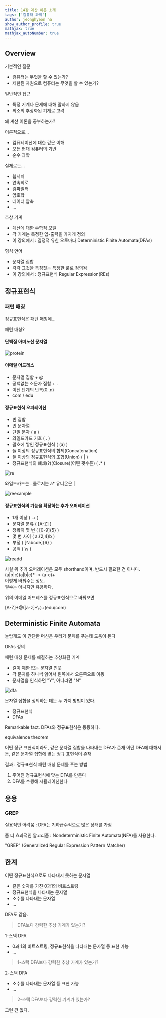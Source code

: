```yaml
---
title: 14장 계산 이론 소개
tags: ['컴퓨터 과학']
author: jeonghyeon ha
show_author_profile: true
mathjax: true
mathjax_autoNumber: true
---
```


## Overview

기본적인 질문

* 컴퓨터는 무엇을 할 수 있는가?
* 제한된 자원으로 컴퓨터는 무엇을 할 수 있는가?

일반적인 접근

* 특정 기계나 문제에 대해 말하지 않음
* 최소의 추상화된 기계로 고려

왜 계산 이론을 공부하는가?

이론적으로...

* 컴퓨테이션에 대한 깊은 이해
* 모든 현대 컴퓨터의 기반
* 순수 과학

실제로는...

* 웹서치
* 연속회로
* 컴파일러
* 암호학
* 데이터 압축
* ...

추상 기계

* 계산에 대한 수학적 모델
* 각 기계는 특정한 입-출력을 가지게 정의
* 이 강의에서 : 결정적 유한 오토마타 Deterministic Finite Automata(DFAs)

형식 언어

* 문자열 집합
* 각각 그것을 특징짓는 특정한 룰로 정의됨
* 이 강의에서 : 정규표현식 Regular Expression(REs)

## 정규표현식

### 패턴 매칭

정규표현식은 패턴 매칭에...

패턴 매칭?

#### 단백질 아미노산 문자열
![protein](https://raw.githubusercontent.com/LostFinger/LostFinger.github.io/master/_posts/Computer_Science_Algorithms_Theory_and_Machines/Lecture14/protein.png)

#### 이메일 어드레스

* 문자열 집합 + @
* 공백없는 소문자 집합 + .
* 이전 단계의 반복(0..n)
* com / edu

#### 정규표현식 오퍼레이션

* 빈 집합
* 빈 문자열
* 단일 문자 ( a )
* 와일드카드 기호 ( . )
* 괄호에 쌓인 정규표현식 ( (a) )
* 둘 이상의 정규표현식의 합체(Concatenation)
* 둘 이상의 정규표현식의 조합(Union) ( | )
* 정규표현식의 폐쇄(?)(Closure)(어떤 횟수든) ( .* )

![re](https://raw.githubusercontent.com/LostFinger/LostFinger.github.io/master/_posts/Computer_Science_Algorithms_Theory_and_Machines/Lecture14/re.png)

와일드카드는 .
클로저는 a*
유니온은 |

![reexample](https://raw.githubusercontent.com/LostFinger/LostFinger.github.io/master/_posts/Computer_Science_Algorithms_Theory_and_Machines/Lecture14/reexample.png)

#### 정규표현식의 기능을 확장하는 추가 오퍼레이션

* 1개 이상 ( .+ )
* 문자열 분류 ( [A-Z] )
* 정확히 몇 번 ( [0-9]{5} )
* 몇 번 사이 ( a.{2,4}b )
* 부정 ( [^abcde]{6} )
* 공백 ( \s )

![readd](https://raw.githubusercontent.com/LostFinger/LostFinger.github.io/master/_posts/Computer_Science_Algorithms_Theory_and_Machines/Lecture14/readd.png)

사실 위 추가 오퍼레이션은 모두 shorthand이며, 반드시 필요한 건 아니다.  
(a|b|c)(a|b|c)* -> (a-c)+  
이렇게 바꿔주는 정도.  
필수는 아니지만 유용하다.

위의 이메일 어드레스를 정규표현식으로 바꿔보면

[A-Z]+@([a-z]+\\.)+(edu/com)

## Deterministic Finite Automata

놀랍게도 이 간단한 머신은 우리가 문제를 푸는데 도움이 된다

DFAs 정의

패턴 매칭 문제를 해결하는 추상화된 기계

* 길이 제한 없는 문자열 인풋
* 각 문자를 하나씩 읽어서 왼쪽에서 오른쪽으로 이동
* 문자열을 인식하면 "Y", 아니라면 "N"

![dfa](https://raw.githubusercontent.com/LostFinger/LostFinger.github.io/master/_posts/Computer_Science_Algorithms_Theory_and_Machines/Lecture14/dfa.png)

문자열 집합을 정의하는 데는 두 가지 방법이 있다.

* 정규표현식
* DFAs

Remarkable fact. DFAs와 정규표현식은 동등하다.

equivalence theorem

어떤 정규 표현식이라도, 같은 문자열 집합을 나타내는 DFA가 존재
어떤 DFA에 대해서든, 같은 문자열 집합에 맞는 정규 표현식이 존재

결과 : 정규표현식 패턴 매칭 문제를 푸는 방법

1. 주어진 정규표현식에 맞는 DFA를 만든다
2. DFA를 수행해 시뮬레이션한다

## 응용

### GREP

실용적인 어려움 : DFA는 기하급수적으로 많은 상태를 가짐

좀 더 효과적인 알고리즘 : Nondeterministic Finite Automata(NFA)를 사용한다.

"GREP" (Generalized Regular Expression Pattern Matcher)

## 한계

어떤 정규표현식으로도 나타내지 못하는 문자열

* 같은 숫자를 가진 0과1의 비트스트링
* 정규표현식을 나타내는 문자열
* 소수를 나타내는 문자열
* ...

DFA도 같음.

>DFA보다 강력한 추상 기계가 있는가?

1-스택 DFA

* 0과 1의 비트스트링, 정규표현식을 나타내는 문자열 등 표현 가능
* ...

>1-스택 DFA보다 강력한 추상 기계가 있는가?

2-스택 DFA

* 소수를 나타내는 문자열 등 표현 가능
* ...

>2-스택 DFA보다 강력한 기계가 있는가?

그런 건 없다.
